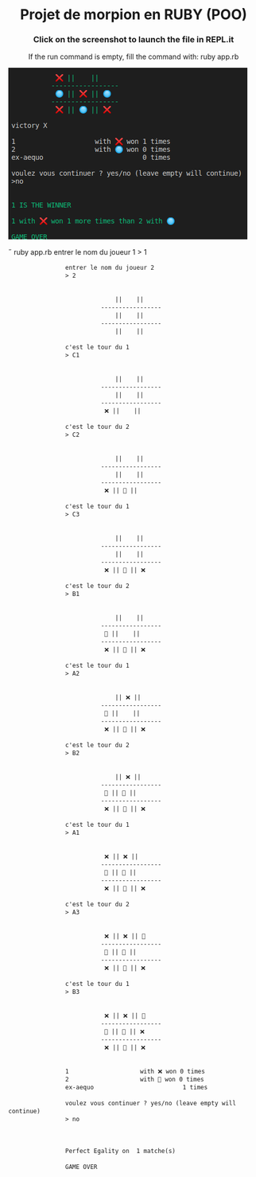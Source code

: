 <h1 align=center>Projet de morpion en RUBY (POO)</h1>
<h3 align=center>Click on the screenshot to launch the file in REPL.it</h3>

<p align=center>If the run command is empty, fill the command with: ruby app.rb</p>

<a href=https://repl.it/@MatthieuBachele/S4J4morpion><img id="im" src=https://github.com/matthieuBA/S4J4_morpion/blob/master/screenshot.png></a>

 ruby app.rb
                    entrer le nom du joueur 1
                    > 1

                    entrer le nom du joueur 2
                    > 2


                                  ||    ||    
                              -----------------
                                  ||    ||    
                              -----------------
                                  ||    ||    

                    c'est le tour du 1
                    > C1


                                  ||    ||    
                              -----------------
                                  ||    ||    
                              -----------------
                               ❌ ||    ||    

                    c'est le tour du 2
                    > C2


                                  ||    ||    
                              -----------------
                                  ||    ||    
                              -----------------
                               ❌ || 🔘 ||    

                    c'est le tour du 1
                    > C3


                                  ||    ||    
                              -----------------
                                  ||    ||    
                              -----------------
                               ❌ || 🔘 || ❌ 

                    c'est le tour du 2
                    > B1


                                  ||    ||    
                              -----------------
                               🔘 ||    ||    
                              -----------------
                               ❌ || 🔘 || ❌ 

                    c'est le tour du 1
                    > A2


                                  || ❌ ||    
                              -----------------
                               🔘 ||    ||    
                              -----------------
                               ❌ || 🔘 || ❌ 

                    c'est le tour du 2
                    > B2


                                  || ❌ ||    
                              -----------------
                               🔘 || 🔘 ||    
                              -----------------
                               ❌ || 🔘 || ❌ 

                    c'est le tour du 1
                    > A1


                               ❌ || ❌ ||    
                              -----------------
                               🔘 || 🔘 ||    
                              -----------------
                               ❌ || 🔘 || ❌ 

                    c'est le tour du 2
                    > A3


                               ❌ || ❌ || 🔘 
                              -----------------
                               🔘 || 🔘 ||    
                              -----------------
                               ❌ || 🔘 || ❌ 

                    c'est le tour du 1
                    > B3


                               ❌ || ❌ || 🔘 
                              -----------------
                               🔘 || 🔘 || ❌ 
                              -----------------
                               ❌ || 🔘 || ❌ 


                    1                    with ❌ won 0 times
                    2                    with 🔘 won 0 times
                    ex-aequo                         1 times

                    voulez vous continuer ? yes/no (leave empty will continue)
                    > no



                    Perfect Egality on  1 matche(s)

                    GAME OVER




